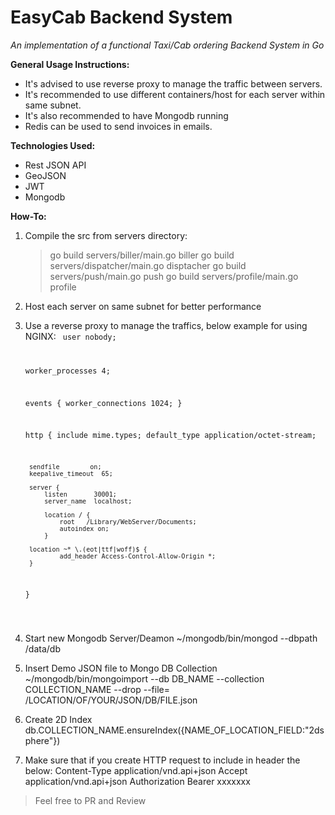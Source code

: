 # EasyCab Backend System

_An implementation of a functional Taxi/Cab ordering Backend System in Go_

**General Usage Instructions:**

- It's advised to use reverse proxy to manage the traffic between servers.
- It's recommended to use different containers/host for each server within same subnet.
- It's also recommended to have Mongodb running
- Redis can be used to send invoices in emails.

**Technologies Used:**

- Rest JSON API
- GeoJSON
- JWT
- Mongodb

**How-To:**

1.  Compile the src from servers directory:

    > go build servers/biller/main.go biller
    > go build servers/dispatcher/main.go disptacher
    > go build servers/push/main.go push
    > go build servers/profile/main.go profile

2.  Host each server on same subnet for better performance
3.  Use a reverse proxy to manage the traffics, below example for using NGINX:
    <code>
    user nobody;

    worker_processes 4;

    events {
    worker_connections 1024;
    }

    http {
    include mime.types;
    default_type application/octet-stream;

         sendfile        on;
         keepalive_timeout  65;

         server {
             listen       30001;
             server_name  localhost;

             location / {
                 root   /Library/WebServer/Documents;
                 autoindex on;
             }

         location ~* \.(eot|ttf|woff)$ {
                 add_header Access-Control-Allow-Origin *;
         }

    }

     </code>

4.  Start new Mongodb Server/Deamon
    ~/mongodb/bin/mongod --dbpath /data/db
5.  Insert Demo JSON file to Mongo DB Collection
    ~/mongodb/bin/mongoimport --db DB_NAME --collection COLLECTION_NAME --drop --file= /LOCATION/OF/YOUR/JSON/DB/FILE.json
6.  Create 2D Index
    db.COLLECTION_NAME.ensureIndex({NAME_OF_LOCATION_FIELD:"2dsphere"})
7.  Make sure that if you create HTTP request to include in header the below:
    Content-Type application/vnd.api+json
    Accept application/vnd.api+json
    Authorization Bearer xxxxxxx

> Feel free to PR and Review
